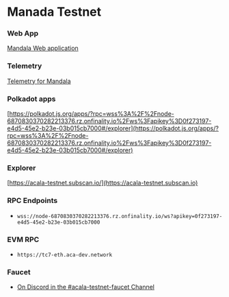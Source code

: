 # Manada Testnet

### Web App

[Mandala Web application](https://apps.mandala.acala.network)

### Telemetry

[Telemetry for Mandala](https://telemetry.polkadot.io/#list/0x5c562e6300954998233c9a40b6b86f3028977e6d32d0da1af207738d19f98c1b)

### Polkadot apps

[https://polkadot.js.org/apps/?rpc=wss%3A%2F%2Fnode-6870830370282213376.rz.onfinality.io%2Fws%3Fapikey%3D0f273197-e4d5-45e2-b23e-03b015cb7000#/explorer](https://polkadot.js.org/apps/?rpc=wss%3A%2F%2Fnode-6870830370282213376.rz.onfinality.io%2Fws%3Fapikey%3D0f273197-e4d5-45e2-b23e-03b015cb7000#/explorer)

### Explorer

[https://acala-testnet.subscan.io/](https://acala-testnet.subscan.io)

### RPC Endpoints

* `wss://node-6870830370282213376.rz.onfinality.io/ws?apikey=0f273197-e4d5-45e2-b23e-03b015cb7000`

### EVM RPC

* `https://tc7-eth.aca-dev.network`

### Faucet

* [On Discord in the #acala-testnet-faucet Channel](https://discord.gg/eEhnhw8uav)
